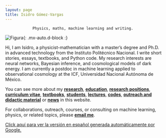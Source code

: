 ```yaml
---
layout: page
title: Isidro Gómez-Vargas
---
```


<div align="center"><code>Physics, maths, machine learning and writing. </code></div>

![Figura](https://igomezv.github.io/assets/img/collage1.png){: .mx-auto.d-block :} 							
 								
Hi, I am Isidro, a physicist-mathematician with a master’s degree and Ph.D. in advanced technology from the Instituto Politécnico Nacional. I write short stories, essays, textbooks, and Python code. My research interests are neural networks, Bayesian inference, and cosmological models of dark energy. I am currently a postdoc in machine learning applied to observational cosmology at the ICF, Universidad Nacional Autónoma de México.


You can see more about my [**research**](research.md), [**education**](https://igomezv.github.io/cv/#education), [**research positions**](https://igomezv.github.io/cv/#research-positions), [**curriculum vitae**](https://igomezv.github.io/cv), [**textbooks**](https://igomezv.github.io/outreach/#text-books), [**students**](https://igomezv.github.io/teaching/#students), [**lectures**](https://igomezv.github.io/teaching/#courses), [**codes**](code.md), [**outreach and didactic material**](https://igomezv.github.io/outreach/#didactic-and-outreach-papers) or [**news**](https://igomezv.github.io/other/#news) in this website.

For collaborations, outreach, courses, or consulting on machine learning, physics, or related topics, please [**email me**](mailto:igomezvargas@outlook.com). 

[Click aquí para ver la versión en español generada automáticamente por Google.](https://igomezv-github-io.translate.goog/?_x_tr_sl=en&_x_tr_tl=es&_x_tr_hl=es&_x_tr_pto=wapp)									
                                				
						
